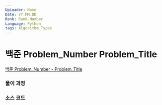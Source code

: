 ```yaml
---
UpLoader: Name
Date: YY.MM.DD
Rank: Rank.Number
Language: Python
tags: Algorithm_Types
---
```


# 백준 Problem_Number Problem_Title

[백준 Problem_Number - Problem_Title](https://www.acmicpc.net/problem/Problem_Number)  
  

### 풀이 과정  



### 소스 코드

```Language

```